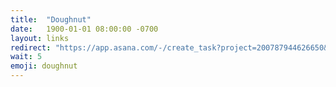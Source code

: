 ```yaml
---
title:  "Doughnut"
date:   1900-01-01 08:00:00 -0700
layout: links
redirect: "https://app.asana.com/-/create_task?project=200787944626650&name=doughnut&description=Added%20from%20shortlink"
wait: 5
emoji: doughnut
---
```



